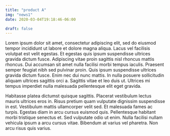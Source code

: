 ```yaml
---
title: "product A"
img: "news1"
date: 2020-03-04T19:18:46-06:00

draft: false
---
```


Lorem ipsum dolor sit amet, consectetur adipiscing elit, sed do eiusmod tempor incididunt ut labore et dolore magna aliqua.
Lacus vel facilisis volutpat est velit egestas.
Et egestas quis ipsum suspendisse ultrices gravida dictum fusce. Adipiscing vitae proin sagittis nisl rhoncus mattis rhoncus.
Dui accumsan sit amet nulla facilisi morbi tempus iaculis.
Praesent semper feugiat nibh sed pulvinar proin.
Quis ipsum suspendisse ultrices gravida dictum fusce.
Enim nec dui nunc mattis.
In nulla posuere sollicitudin aliquam ultrices sagittis orci a.
Sagittis vitae et leo duis ut.
Ultrices mi tempus imperdiet nulla malesuada pellentesque elit eget gravida.

Habitasse platea dictumst quisque sagittis.
Placerat vestibulum lectus mauris ultrices eros in.
Risus pretium quam vulputate dignissim suspendisse in est.
Vestibulum mattis ullamcorper velit sed.
Et malesuada fames ac turpis.
Egestas diam in arcu cursus euismod quis.
Pellentesque habitant morbi tristique senectus et.
Sed vulputate odio ut enim.
Nulla facilisi nullam vehicula ipsum a arcu cursus vitae.
Bibendum at varius vel pharetra.
Non arcu risus quis varius.